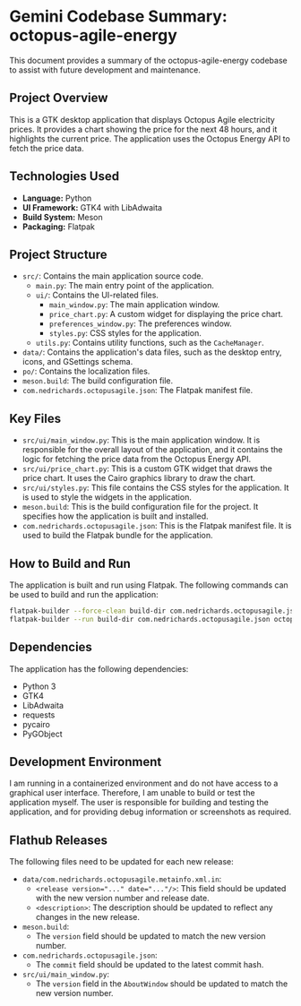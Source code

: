 # Gemini Codebase Summary: octopus-agile-energy

This document provides a summary of the octopus-agile-energy codebase to assist with future development and maintenance.

## Project Overview

This is a GTK desktop application that displays Octopus Agile electricity prices. It provides a chart showing the price for the next 48 hours, and it highlights the current price. The application uses the Octopus Energy API to fetch the price data.

## Technologies Used

*   **Language:** Python
*   **UI Framework:** GTK4 with LibAdwaita
*   **Build System:** Meson
*   **Packaging:** Flatpak

## Project Structure

*   `src/`: Contains the main application source code.
    *   `main.py`: The main entry point of the application.
    *   `ui/`: Contains the UI-related files.
        *   `main_window.py`: The main application window.
        *   `price_chart.py`: A custom widget for displaying the price chart.
        *   `preferences_window.py`: The preferences window.
        *   `styles.py`: CSS styles for the application.
    *   `utils.py`: Contains utility functions, such as the `CacheManager`.
*   `data/`: Contains the application's data files, such as the desktop entry, icons, and GSettings schema.
*   `po/`: Contains the localization files.
*   `meson.build`: The build configuration file.
*   `com.nedrichards.octopusagile.json`: The Flatpak manifest file.

## Key Files

*   `src/ui/main_window.py`: This is the main application window. It is responsible for the overall layout of the application, and it contains the logic for fetching the price data from the Octopus Energy API.
*   `src/ui/price_chart.py`: This is a custom GTK widget that draws the price chart. It uses the Cairo graphics library to draw the chart.
*   `src/ui/styles.py`: This file contains the CSS styles for the application. It is used to style the widgets in the application.
*   `meson.build`: This is the build configuration file for the project. It specifies how the application is built and installed.
*   `com.nedrichards.octopusagile.json`: This is the Flatpak manifest file. It is used to build the Flatpak bundle for the application.

## How to Build and Run

The application is built and run using Flatpak. The following commands can be used to build and run the application:

```bash
flatpak-builder --force-clean build-dir com.nedrichards.octopusagile.json
flatpak-builder --run build-dir com.nedrichards.octopusagile.json octopusagile
```

## Dependencies

The application has the following dependencies:

*   Python 3
*   GTK4
*   LibAdwaita
*   requests
*   pycairo
*   PyGObject

## Development Environment

I am running in a containerized environment and do not have access to a graphical user interface. Therefore, I am unable to build or test the application myself. The user is responsible for building and testing the application, and for providing debug information or screenshots as required.

## Flathub Releases

The following files need to be updated for each new release:

*   `data/com.nedrichards.octopusagile.metainfo.xml.in`:
    *   `<release version="..." date="..."/>`: This field should be updated with the new version number and release date.
    *   `<description>`: The description should be updated to reflect any changes in the new release.
*   `meson.build`:
    *   The `version` field should be updated to match the new version number.
*   `com.nedrichards.octopusagile.json`:
    *   The `commit` field should be updated to the latest commit hash.
*   `src/ui/main_window.py`:
    *   The `version` field in the `AboutWindow` should be updated to match the new version number.
